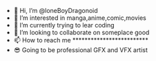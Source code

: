 - 👋 Hi, I’m @loneBoyDragonoid
- 👀 I’m interested in manga,anime,comic,movies
- 🌱 I’m currently trying to lear coding
- 💞️ I’m looking to collaborate on someplace good
- 📫 How to reach me *************************
- 😎 Going to be professional GFX and VFX artist

<!---
loneBoyDragonoid/loneBoyDragonoid is a ✨ special ✨ repository because its `README.md` (this file) appears on your GitHub profile.
You can click the Preview link to take a look at your changes.
--->
